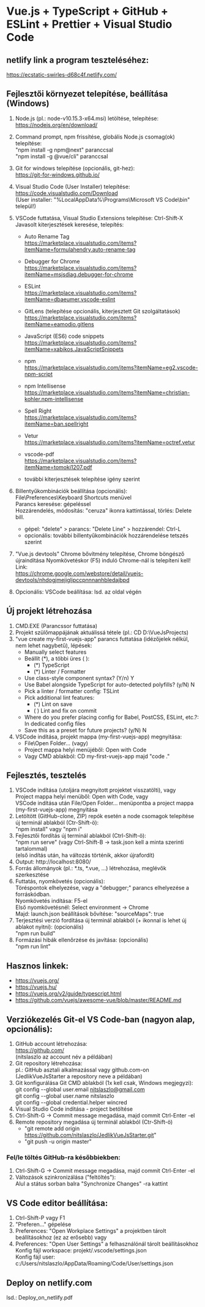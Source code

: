 # Vue.js + TypeScript + GitHub + ESLint + Prettier + Visual Studio Code

## netlify link a program teszteléséhez:
https://ecstatic-swirles-d68c4f.netlify.com/

## Fejlesztői környezet telepítése, beállítása (Windows)
1.  Node.js (pl.: node-v10.15.3-x64.msi) letöltése, telepítése:<br>
    https://nodejs.org/en/download/
2.  Command prompt, npm frissítése, globális Node.js csomag(ok) telepítése:<br>
    "npm install -g npm@next" paranccsal<br>
    "npm install -g @vue/cli" paranccsal<br>
2.  Git for windows telepítése (opcionális, git-hez):<br>
    https://git-for-windows.github.io/
3.  Visual Studio Code (User Installer) telepítése:<br>
    https://code.visualstudio.com/Download<br>
    (User installer: "%LocalAppData%\Programs\Microsoft VS Code\bin" települ!)
4.  VSCode futtatása, Visual Studio Extensions telepítése: Ctrl-Shift-X<br>
     Javasolt kiterjesztések keresése, telepítés:<br>

    - Auto Rename Tag<br>
    https://marketplace.visualstudio.com/items?itemName=formulahendry.auto-rename-tag

    - Debugger for Chrome<br>
    https://marketplace.visualstudio.com/items?itemName=msjsdiag.debugger-for-chrome

    - ESLint<br>
    https://marketplace.visualstudio.com/items?itemName=dbaeumer.vscode-eslint

    - GitLens (telepítése opcionális, kiterjesztett Git szolgáltatások)<br>
    https://marketplace.visualstudio.com/items?itemName=eamodio.gitlens

    - JavaScript (ES6) code snippets<br>
    https://marketplace.visualstudio.com/items?itemName=xabikos.JavaScriptSnippets

    - npm<br>
    https://marketplace.visualstudio.com/items?itemName=eg2.vscode-npm-script 

    - npm Intellisense<br>
    https://marketplace.visualstudio.com/items?itemName=christian-kohler.npm-intellisense

    - Spell Right<br>
    https://marketplace.visualstudio.com/items?itemName=ban.spellright

    - Vetur<br>
    https://marketplace.visualstudio.com/items?itemName=octref.vetur

    - vscode-pdf<br>
    https://marketplace.visualstudio.com/items?itemName=tomoki1207.pdf

    - további kiterjesztések telepítése igény szerint
    
5.  Billentyűkombinációk beállítása (opcionális):<br> 
    File\Preferences\Keyboard Shortcuts menüvel<br>
    Parancs keresése: gépeléssel<br>
    Hozzárendelés, módosítás: "ceruza" ikonra kattintással, törlés: Delete bill.<br>
     - gépel: "delete" > parancs: "Delete Line" > hozzárendel: Ctrl-L
     - opcionális: további billentyűkombinációk hozzárendelése tetszés szerint
6.  "Vue.js devtools" Chrome bővítmény telepítése, Chrome böngésző újraindítása
    Nyomkövetéskor (F5) induló Chrome-nál is telepíteni kell! Link:<br>
    https://chrome.google.com/webstore/detail/vuejs-devtools/nhdogjmejiglipccpnnnanhbledajbpd
7.  Opcionális: VSCode beállítása: lsd. az oldal végén

## Új projekt létrehozása
1. CMD.EXE (Parancssor futtatása)
2. Projekt szülőmappájának aktuálissá tétele (pl.: CD D:\VueJsProjects)
3. "vue create my-first-vuejs-app" parancs futtatása (idézőjelek nélkül, nem lehet nagybetű), lépések:
    - Manually select features
    - Beállít (*), a többi üres ( ):
        - (*) TypeScript
        - (*) Linter / Formatter
    - Use class-style component syntax? (Y/n) Y
    - Use Babel alongside TypeScript for auto-detected polyfills? (y/N) N
    - Pick a linter / formatter config: TSLint
    - Pick additional lint features: 
        - (*) Lint on save
        - ( ) Lint and fix on commit
    - Where do you prefer placing config for Babel, PostCSS, ESLint, etc.?: In dedicated config files
    - Save this as a preset for future projects? (y/N) N
4. VSCode indítása, projekt mappa (my-first-vuejs-app) megnyitása:
    - File\Open Folder... (vagy)
    - Project mappa helyi menüjéből: Open with Code
    - Vagy CMD ablakból: CD my-first-vuejs-app majd "code ."


## Fejlesztés, tesztelés
1.  VSCode indítása (utoljára megnyitott projektet visszatölti), vagy<br>
    Project mappa helyi menüből: Open with Code, vagy<br>
    VSCode indítása után File/Open Folder... menüpontba a project mappa (my-first-vuejs-app) megnyitása
2.  Letöltött (GitHub-clone, ZIP) repók esetén a node csomagok telepítése új terminál ablakból (Ctr-Shift-ö):<br>
    "npm install" vagy "npm i"
2.  Fejlesztői fordítás új terminál ablakból (Ctrl-Shift-ö):<br>
    "npm run serve" (vagy Ctrl-Shift-B -> task.json kell a minta szerinti tartalommal)<br>
    (első indítás után, ha változás történik, akkor újrafordít)
3.  Output: http://localhost:8080/
4.  Forrás állományok (pl.: *.ts, *.vue, ...) létrehozása, meglévők szerkesztése<br>
5.  Futtatás, nyomkövetés (opcionális):<br>
    Töréspontok elhelyezése, vagy a "debugger;" parancs elhelyezése a forráskódban.<br>
    Nyomkövetés indítása: F5-el<br>
    Első nyomkövetésnél: Select environment -> Chrome<br>
    Majd: launch.json beállítások bővítése: "sourceMaps": true<br>
6.  Terjesztési verzió fordítása új terminál ablakból (+ ikonnal is lehet új ablakot nyitni): (opcionális)<br>
    "npm run build"
7.  Formázási hibák ellenőrzése és javítása: (opcionális)<br>
    "npm run lint"


## Hasznos linkek:
- https://vuejs.org/
- https://vuejs.hu/
- https://vuejs.org/v2/guide/typescript.html
- https://github.com/vuejs/awesome-vue/blob/master/README.md

## Verziókezelés Git-el VS Code-ban (nagyon alap, opcionális):
1. GitHub account létrehozása:<br>
   https://github.com/<br>
   (nitslaszlo az account név a példában)
2. Git repository létrehozása:<br>
   pl.: GitHub asztali alkalmazással vagy github.com-on<br>
   (JedlikVueJsStarter a repository neve a példában)
3. Git konfigurálása Git CMD ablakból (1x kell csak, Windows megjegyzi):<br>
   git config --global user.email nitslaszlo@gmail.com<br>
   git config --global user.name nitslaszlo<br>
   git config --global credential.helper wincred
4. Visual Studio Code indítása - project betöltése
5. Ctrl-Shift-G -> Commit message megadása, majd commit Ctrl-Enter -el
8. Remote repository megadása új terminál ablakból (Ctr-Shift-ö)
   - "git remote add origin https://github.com/nitslaszlo/JedlikVueJsStarter.git"
   - "git push -u origin master"

### Fel/le töltés GitHub-ra későbbiekben:
1. Ctrl-Shift-G -> Commit message megadása, majd commit Ctrl-Enter -el
2. Változások szinkronizálása ("feltöltés"):<br>
   Alul a státus sorban balra "Synchronize Changes" -ra kattint

## VS Code editor beállítása:
1. Ctrl-Shift-P vagy F1
2. "Preferen..." gépelése
3. Preferences: "Open Workplace Settings" a projektben tárolt beállításokhoz (ez az erősebb) vagy
4. Preferences: "Open User Settings" a felhasználónál tárolt beállításokhoz<br>
   Konfig fájl workspace: projekt/.vscode/settings.json<br>
   Konfig fájl user: c:/Users/nitslaszlo/AppData/Roaming/Code/User/settings.json

## Deploy on netlify.com
lsd.: Deploy_on_netlify.pdf
